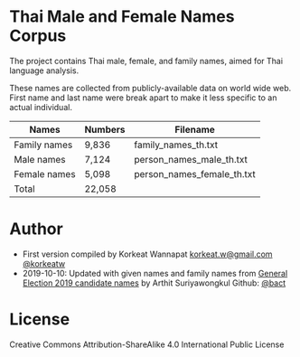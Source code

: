 # Thai Male and Female Names Corpus

The project contains Thai male, female, and family names, aimed for Thai language analysis.

These names are collected from publicly-available data on world wide web. First name and last name were break apart to make it less specific to an actual individual.

| Names        | Numbers | Filename                   |
|--------------|---------|----------------------------|
| Family names |   9,836 | family_names_th.txt        |
| Male names   |   7,124 | person_names_male_th.txt   |
| Female names |   5,098 | person_names_female_th.txt |
| Total        |  22,058 |                            |

# Author

- First version compiled by Korkeat Wannapat <korkeat.w@gmail.com> [@korkeatw](https://github.com/korkeatw/)
- 2019-10-10: Updated with given names and family names from [General Election 2019 candidate names](https://github.com/codeforthailand/dataset-election-62-candidates/tree/master/data) by Arthit Suriyawongkul Github: [@bact](https://github.com/bact/)

# License

Creative Commons Attribution-ShareAlike 4.0 International Public License
